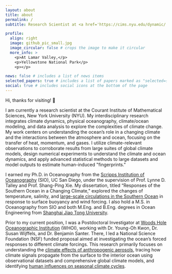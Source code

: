 ```yaml
---
layout: about
title: about
permalink: /
subtitle: Research Scientist at <a href='https://cims.nyu.edu/dynamic/'>NYU Courant</a>

profile:
  align: right
  image: github_pic_small.jpg
  image_circular: false # crops the image to make it circular
  more_info: >
    <p>At Lamar Valley,</p>
    <p>Yellowstone National Park</p>
    <p></p>

news: false # includes a list of news items
selected_papers: true # includes a list of papers marked as "selected={true}"
social: true # includes social icons at the bottom of the page
---
```


Hi, thanks for visiting! 🤝

I am currently a research scientist at the Courant Institute of Mathematical Sciences, New York University (NYU). My interdisciplinary research integrates climate dynamics, physical oceanography, climate/ocean modeling, and data analysis to explore the complexities of climate change. My work centers on understanding the ocean’s role in a changing climate and the interactions between the atmosphere and ocean, focusing on the transfer of heat, momentum, and gases. I utilize climate-relevant observations to corroborate results from large suites of global climate models, design numerical experiments to understand the climate and ocean dynamics, and apply advanced statistical methods to large datasets and model outputs to estimate human-induced "fingerprints."

I earned my Ph.D. in Oceanography from the [Scripps Institution of Oceanography](https://scripps.ucsd.edu/) (SIO), UC San Diego, under the supervision of Prof. Lynne D. Talley and Prof. Shang-Ping Xie. My dissertation, titled “Responses of the Southern Ocean in a Changing Climate," explored the changes of temperature, salinity, and [large-scale circulations in the Southern Ocean](https://doi.org/10.1038/s41558-021-01212-5) in response to surface buoyancy and wind forcing. I also hold a M.S. in Oceanography from SIO and both M.Eng. and B.Eng. degrees in Ocean Engineering from [Shanghai Jiao Tong University](https://www.topuniversities.com/universities/shanghai-jiao-tong-university).

Prior to my current position, I was a Postdoctoral Investigator at [Woods Hole Oceanographic Institution](https://www.whoi.edu/) (WHOI), working with Dr. Young-Oh Kwon, Dr. Susan Wijffels, and Dr. Benjamin Santer. There, I led a National Science Foundation (NSF) funded proposal aimed at investigating the ocean’s forced responses to different climate forcings. This research primarily focuses on understanding the [climate effects of anthropogenic aerosols](https://journals.ametsoc.org/view/journals/clim/aop/JCLI-D-21-0656.1/JCLI-D-21-0656.1.xml), tracing how climate signals propagate from the surface to the interior ocean using observational datasets and comprehensive global climate models, and identifying [human influences on seasonal climate cycles](https://www.nature.com/articles/s41558-024-01958-8).

